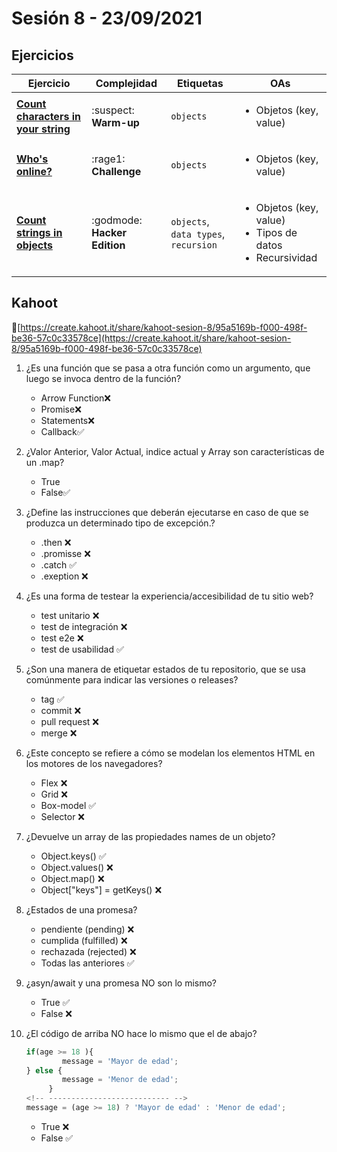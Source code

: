 # Sesión 8 - 23/09/2021

## Ejercicios

| Ejercicio                                                        | Complejidad                    | Etiquetas                    | OAs                                                                               |
| ---------------------------------------------------------------- | ------------------------------ | ---------------------------- | --------------------------------------------------------------------------------- |
| [**Count characters in your string**](count-characters/README.md) | :suspect: **Warm-up** | `objects` | <ul><li> Objetos (key, value) </li></ul>  |
| [**Who's online?**](who-is-online/README.md) | :rage1: **Challenge** | `objects` | <ul><li>Objetos (key, value)</li></ul>  |
| [**Count strings in objects**](count-strings-in-objects/README.md) | :godmode: **Hacker Edition** | `objects`, `data types`, `recursion` | <ul><li>Objetos (key, value)</li><li> Tipos de datos </li><li> Recursividad </li></ul>  |

## Kahoot

🔗[https://create.kahoot.it/share/kahoot-sesion-8/95a5169b-f000-498f-be36-57c0c33578ce](https://create.kahoot.it/share/kahoot-sesion-8/95a5169b-f000-498f-be36-57c0c33578ce)

1. ¿Es una función que se pasa a otra función como un argumento,
que luego se invoca dentro de la función?

    - Arrow Function❌
    - Promise❌
    - Statements❌
    - Callback✅

2. ¿Valor Anterior, Valor Actual,
 indice actual y Array son características de un .map?

    - True
    - False✅

3. ¿Define las instrucciones que deberán ejecutarse en caso de que se produzca
 un determinado tipo de excepción.?

    - .then ❌
    - .promisse ❌
    - .catch ✅
    - .exeption ❌

4. ¿Es una forma de testear la experiencia/accesibilidad de tu sitio web?

    - test unitario ❌
    - test de integración ❌
    - test e2e ❌
    - test de usabilidad ✅

5. ¿Son una manera de etiquetar estados de tu repositorio,
que se usa comúnmente para indicar las versiones o releases?

    - tag ✅
    - commit ❌
    - pull request ❌
    - merge ❌

6. ¿Este concepto se refiere a cómo se modelan los elementos HTML en los motores
de los navegadores?

    - Flex ❌
    - Grid ❌
    - Box-model ✅
    - Selector ❌

7. ¿Devuelve un array de las propiedades names de un objeto?

    - Object.keys() ✅
    - Object.values() ❌
    - Object.map() ❌
    - Object["keys"] = getKeys()  ❌

8. ¿Estados de una promesa?

    - pendiente (pending) ❌
    - cumplida (fulfilled) ❌
    - rechazada (rejected) ❌
    - Todas las anteriores ✅

9. ¿asyn/await y una promesa NO son lo mismo?

    - True ✅
    - False ❌

10. ¿El código de arriba NO hace lo mismo que el de abajo?

    ```js
    if(age >= 18 ){
            message = 'Mayor de edad';
    } else {
            message = 'Menor de edad';
         }
    <!-- --------------------------- -->
    message = (age >= 18) ? 'Mayor de edad' : 'Menor de edad';

    ```

    - True ❌
    - False ✅
